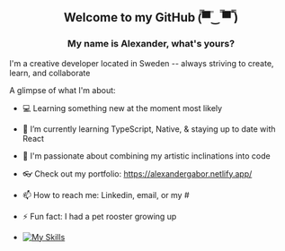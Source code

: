<h2 align="center">Welcome to my GitHub 	(̿▀̿‿ ̿▀̿ ̿) </h1>
<h3 align="center">My name is Alexander, what's yours?</h3>
I'm a creative developer located in Sweden -- always striving to create, learn, and collaborate

A glimpse of what I'm about:
- 💻 Learning something new at the moment most likely
- 🌱 I’m currently learning TypeScript, Native, & staying up to date with React
- 🌈 I'm passionate about combining my artistic inclinations into code
- 👓 Check out my portfolio: https://alexandergabor.netlify.app/
- 📫 How to reach me: Linkedin, email, or my #
- ⚡ Fun fact: I had a pet rooster growing up

- [![My Skills](https://skillicons.dev/icons?i=html,css,js,react,redux,graphql,github,nodejs,figma,ai,bootstrap&theme=light)](https://skillicons.dev)
